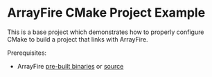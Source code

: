 ArrayFire CMake Project Example
=====

This is a base project which demonstrates how to properly configure CMake
to build a project that links with ArrayFire.

Prerequisites:
* ArrayFire [pre-built binaries](http://arrayfire.com/download) or
  [source](https://github.com/arrayfire/arrayfire)



